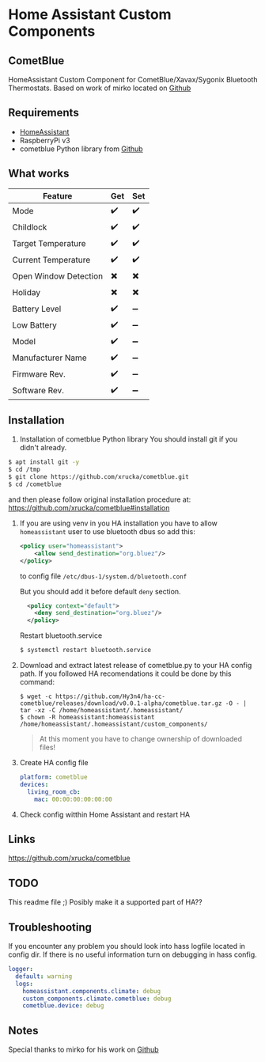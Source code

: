 # Home Assistant Custom Components

## CometBlue
HomeAssistant Custom Component for CometBlue/Xavax/Sygonix Bluetooth Thermostats.
Based on work of mirko located on [Github](https://github.com/mirko/home-assistant/blob/cometblue/homeassistant/components/climate/cometblue.py)

## Requirements
- [HomeAssistant](https://www.home-assistant.io)
- RaspberryPi v3
- cometblue Python library from [Github](https://github.com/xrucka/cometblue)

## What works

Feature | Get | Set
------- | ------- | ------
Mode | :heavy_check_mark: | :heavy_check_mark:
Childlock | :heavy_check_mark: | :heavy_check_mark:
Target Temperature | :heavy_check_mark: | :heavy_check_mark:
Current Temperature | :heavy_check_mark: | :heavy_check_mark:
Open Window Detection | :heavy_multiplication_x: | :heavy_multiplication_x:
Holiday | :heavy_multiplication_x: | :heavy_multiplication_x:
Battery Level | :heavy_check_mark: | :heavy_minus_sign:
Low Battery | :heavy_check_mark: | :heavy_minus_sign:
Model | :heavy_check_mark: | :heavy_minus_sign:
Manufacturer Name | :heavy_check_mark: | :heavy_minus_sign:
Firmware Rev. | :heavy_check_mark: | :heavy_minus_sign:
Software Rev. | :heavy_check_mark: | :heavy_minus_sign:

## Installation

1. Installation of cometblue Python library
You should install git if you didn't already.
```sh
$ apt install git -y
$ cd /tmp
$ git clone https://github.com/xrucka/cometblue.git
$ cd /cometblue
```
and then please follow original installation procedure at: https://github.com/xrucka/cometblue#installation

1. If you are using venv in you HA installation you have to allow `homeassistant` user to use bluetooth dbus
so add this:
   ```xml
   <policy user="homeassistant">
       <allow send_destination="org.bluez"/>
   </policy>
   ```
   to config file `/etc/dbus-1/system.d/bluetooth.conf`

   But you should add it before default `deny` section.
   ```xml
     <policy context="default">
       <deny send_destination="org.bluez"/>
     </policy>
   ```

   Restart bluetooth.service

   ```sh
   $ systemctl restart bluetooth.service
   ```

2. Download and extract latest release of cometblue.py to your HA config path.
If you followed HA recomendations it could be done by this command:
   ```console
   $ wget -c https://github.com/Hy3n4/ha-cc-cometblue/releases/download/v0.0.1-alpha/cometblue.tar.gz -O - | tar -xz -C /home/homeassistant/.homeassistant/
   $ chown -R homeassistant:homeassistant /home/homeassistant/.homeassistant/custom_components/
   ```
   > At this moment you have to change ownership of downloaded files!

3. Create HA config file

   ```yaml
   platform: cometblue
   devices:
     living_room_cb:
       mac: 00:00:00:00:00:00
   ```

4. Check config witthin Home Assistant and restart HA

## Links
https://github.com/xrucka/cometblue


## TODO
This readme file ;)
Posibly make it a supported part of HA??

## Troubleshooting
If you encounter any problem you should look into hass logfile located in config dir.
If there is no useful information turn on debugging in hass config.

```yaml
logger:
  default: warning
  logs:
    homeassistant.components.climate: debug
    custom_components.climate.cometblue: debug
    cometblue.device: debug
```

## Notes
Special thanks to mirko for his work on [Github]()